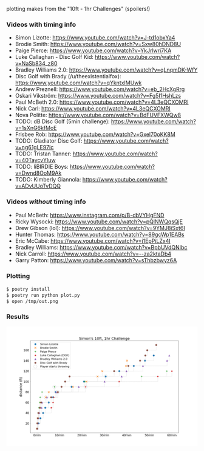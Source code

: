 plotting makes from the "10ft - 1hr Challenges" (spoilers!)


### Videos with timing info

* Simon Lizotte: https://www.youtube.com/watch?v=J-td1obxYa4
* Brodie Smith: https://www.youtube.com/watch?v=Sxw80hDND8U
* Paige Pierce: https://www.youtube.com/watch?v=YkJrlwri7KA
* Luke Callaghan - Disc Golf Kid: https://www.youtube.com/watch?v=NaSb834_z80
* Bradley Williams 2.0: https://www.youtube.com/watch?v=qLnqmDK-WfY
* Disc Golf with Brady (/u/theexistentialfox): https://www.youtube.com/watch?v=qYkntxIMUwk
* Andrew Preznell: https://www.youtube.com/watch?v=eb_2HcXgRrg
* Oskari Vikström: https://www.youtube.com/watch?v=Fg5I1HshLzs
* Paul McBeth 2.0: https://www.youtube.com/watch?v=4L3eQCXOMRI
* Nick Carl: https://www.youtube.com/watch?v=4L3eQCXOMRI
* Nova Politte: https://www.youtube.com/watch?v=BdFUVFXWQw8
* TODO: dB Disc Golf (5min challenge): https://www.youtube.com/watch?v=1sXnG6kfMoE
* Frisbee Rob: https://www.youtube.com/watch?v=Gxel70oKK8M
* TODO: Gladiator Disc Golf: https://www.youtube.com/watch?v=ng61gLE97Ic
* TODO: Tristan Tanner: https://www.youtube.com/watch?v=40TaycvYIuw
* TODO: liBIRDIE Boys: https://www.youtube.com/watch?v=Dwnd8OoM9Ak
* TODO: Kimberly Giannola: https://www.youtube.com/watch?v=ADvUUoTvDQQ


### Videos *without* timing info

* Paul McBeth: https://www.instagram.com/p/B-dbVYHgFND
* Ricky Wysocki: https://www.youtube.com/watch?v=pQlNWQqsQjE
* Drew Gibson (lol): https://www.youtube.com/watch?v=9YMJ8iSxt6I
* Hunter Thomas: https://www.youtube.com/watch?v=89gcWp1EABs
* Eric McCabe: https://www.youtube.com/watch?v=i1EpPiLZx4I
* Bradley Williams: https://www.youtube.com/watch?v=BpbUVdQNIbc
* Nick Carroll: https://www.youtube.com/watch?v=--za2ktaDb4
* Garry Patton: https://www.youtube.com/watch?v=sThbzbwyz6A


### Plotting

```
$ poetry install
$ poetry run python plot.py
$ open /tmp/out.png
```


### Results
![Results](results.png?raw=true "Results")
